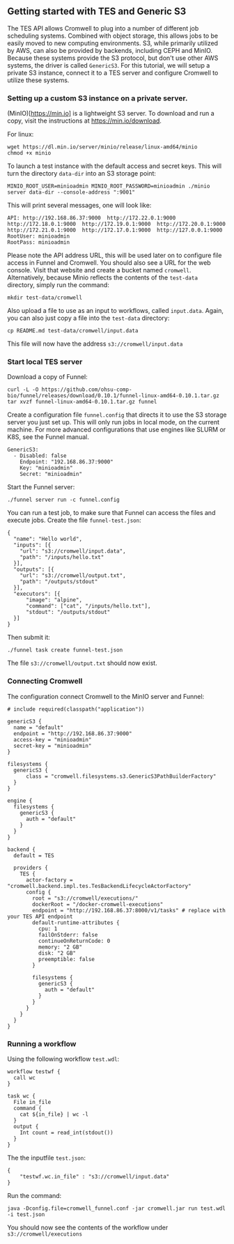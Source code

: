 
## Getting started with TES and Generic S3

The TES API allows Cromwell to plug into a number of different job scheduling systems.
Combined with object storage, this allows jobs to be easily moved to new computing environments.
S3, while primarily utilized by AWS, can also be provided by backends, including CEPH and MinIO.
Because these systems provide the S3 protocol, but don't use other AWS systems, the driver is called
`GenericS3`. For this tutorial, we will setup a private S3 instance, connect it to a TES server and 
configure Cromwell to utilize these systems.

### Setting up a custom S3 instance on a private server.

(MinIO)[https://min.io] is a lightweight S3 server. To download and run a copy, visit the instructions 
at https://min.io/download.

For linux:
```
wget https://dl.min.io/server/minio/release/linux-amd64/minio
chmod +x minio
```

To launch a test instance with the default access and secret keys. This will turn the directory `data-dir` into 
an S3 storage point:
```
MINIO_ROOT_USER=minioadmin MINIO_ROOT_PASSWORD=minioadmin ./minio server data-dir --console-address ":9001"
```

This will print several messages, one will look like:
```
API: http://192.168.86.37:9000  http://172.22.0.1:9000  http://172.18.0.1:9000  http://172.19.0.1:9000  http://172.20.0.1:9000  http://172.21.0.1:9000  http://172.17.0.1:9000  http://127.0.0.1:9000                     
RootUser: minioadmin 
RootPass: minioadmin 
```

Please note the API address URL, this will be used later on to configure file access in Funnel and Cromwell.
You should also see a URL for the web console. Visit that website and create a bucket named `cromwell`.
Alternatively, because Minio reflects the contents of the `test-data` directory, simply run the command:

```
mkdir test-data/cromwell
```

Also upload a file to use as an input to workflows, called `input.data`. Again, you can also just copy 
a file into the `test-data` directory:
```
cp README.md test-data/cromwell/input.data
```

This file will now have the address `s3://cromwell/input.data`


### Start local TES server

Download a copy of Funnel:
```
curl -L -O https://github.com/ohsu-comp-bio/funnel/releases/download/0.10.1/funnel-linux-amd64-0.10.1.tar.gz
tar xvzf funnel-linux-amd64-0.10.1.tar.gz funnel
```

Create a configuration file `funnel.config` that directs it to use the S3 storage server you just set up.
This will only run jobs in local mode, on the current machine. For more advanced configurations that use engines like
SLURM or K8S, see the Funnel manual.
```
GenericS3:
  - Disabled: false
    Endpoint: "192.168.86.37:9000"
    Key: "minioadmin"
    Secret: "minioadmin"
```

Start the Funnel server:
```
./funnel server run -c funnel.config 
```

You can run a test job, to make sure that Funnel can access the files and execute jobs.
Create the file `funnel-test.json`:
```
{
  "name": "Hello world",
  "inputs": [{
    "url": "s3://cromwell/input.data",
    "path": "/inputs/hello.txt"
  }],
  "outputs": [{
    "url": "s3://cromwell/output.txt",
    "path": "/outputs/stdout"
  }],
  "executors": [{
      "image": "alpine",
      "command": ["cat", "/inputs/hello.txt"],
      "stdout": "/outputs/stdout"
  }]
}
```
Then submit it:
```
./funnel task create funnel-test.json 
```
The file `s3://cromwell/output.txt` should now exist. 


### Connecting Cromwell

The configuration connect Cromwell to the MinIO server and Funnel:

```
# include required(classpath("application"))

genericS3 {
  name = "default"
  endpoint = "http://192.168.86.37:9000"
  access-key = "minioadmin"
  secret-key = "minioadmin"
}

filesystems { 
  genericS3 {
      class = "cromwell.filesystems.s3.GenericS3PathBuilderFactory"
  }
}

engine {
  filesystems {
    genericS3 {
      auth = "default"
    }
  }
}

backend {
  default = TES

  providers {
    TES {
      actor-factory = "cromwell.backend.impl.tes.TesBackendLifecycleActorFactory"
      config {
        root = "s3://cromwell/executions/"
        dockerRoot = "/docker-cromwell-executions"
        endpoint = "http://192.168.86.37:8000/v1/tasks" # replace with your TES API endpoint
        default-runtime-attributes {
          cpu: 1
          failOnStderr: false
          continueOnReturnCode: 0
          memory: "2 GB"
          disk: "2 GB"
          preemptible: false
        }

        filesystems {
          genericS3 {
            auth = "default"
          }
        }
      }
    }
  }
}
```

### Running a workflow

Using the following workflow `test.wdl`:
```
workflow testwf {
  call wc
}

task wc {
  File in_file
  command {
    cat ${in_file} | wc -l
  }
  output {
    Int count = read_int(stdout())
  }
}
```

The the inputfile `test.json`:
```
{
    "testwf.wc.in_file" : "s3://cromwell/input.data"
}
```

Run the command:
```
java -Dconfig.file=cromwell_funnel.conf -jar cromwell.jar run test.wdl -i test.json 
```

You should now see the contents of the workflow under `s3://cromwell/executions`
